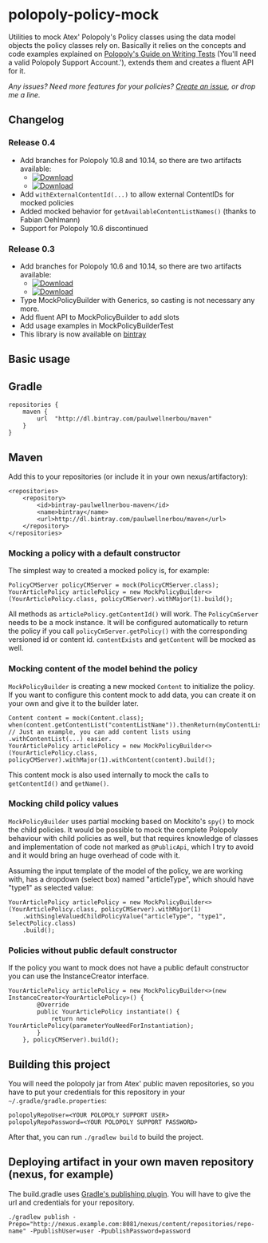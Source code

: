 polopoly-policy-mock
====================

Utilities to mock Atex' Polopoly's Policy classes using the data model objects the policy classes rely on.
Basically it relies on the concepts and code examples explained on
[Polopoly's Guide on Writing Tests](http://support.polopoly.com/doc/jar/10.6.1/dev-guide/testing.html) (You'll need
a valid Polopoly Support Account.'), extends them and creates a fluent API for it.

*Any issues? Need more features for your policies? [Create an issue](https://github.com/paulwellnerbou/polopoly-policy-mock/issues), or drop me a line.*

## Changelog

### Release 0.4

* Add branches for Polopoly 10.8 and 10.14, so there are two artifacts available:
  * [ ![Download](https://api.bintray.com/packages/paulwellnerbou/maven/polopoly-policy-mock/images/download.svg?version=polopoly10.14-0.4) ](https://bintray.com/paulwellnerbou/maven/polopoly-policy-mock/polopoly10.14-0.4)
  * [ ![Download](https://api.bintray.com/packages/paulwellnerbou/maven/polopoly-policy-mock/images/download.svg?version=polopoly10.8-0.4) ](https://bintray.com/paulwellnerbou/maven/polopoly-policy-mock/polopoly10.8-0.4)
* Add `withExternalContentId(...)` to allow external ContentIDs for mocked policies
* Added mocked behavior for `getAvailableContentListNames()` (thanks to Fabian Oehlmann)
* Support for Polopoly 10.6 discontinued

### Release 0.3

* Add branches for Polopoly 10.6 and 10.14, so there are two artifacts available:
  * [ ![Download](https://api.bintray.com/packages/paulwellnerbou/maven/polopoly-policy-mock/images/download.svg?version=polopoly10.14-0.3) ](https://bintray.com/paulwellnerbou/maven/polopoly-policy-mock/polopoly10.6-0.3)
  * [ ![Download](https://api.bintray.com/packages/paulwellnerbou/maven/polopoly-policy-mock/images/download.svg?version=polopoly10.6-0.3) ](https://bintray.com/paulwellnerbou/maven/polopoly-policy-mock/polopoly10.6-0.3)
* Type MockPolicyBuilder with Generics, so casting is not necessary any more.
* Add fluent API to MockPolicyBuilder to add slots
* Add usage examples in MockPolicyBuilderTest
* This library is now available on [bintray](https://bintray.com/paulwellnerbou/maven/polopoly-policy-mock)

## Basic usage

## Gradle

	repositories {
		maven {
			url  "http://dl.bintray.com/paulwellnerbou/maven"
		}
	}

## Maven

Add this to your repositories (or include it in your own nexus/artifactory):

	<repositories>
		<repository>
			<id>bintray-paulwellnerbou-maven</id>
			<name>bintray</name>
			<url>http://dl.bintray.com/paulwellnerbou/maven</url>
		</repository>
	</repositories>

### Mocking a policy with a default constructor

The simplest way to created a mocked policy is, for example:

    PolicyCMServer policyCMServer = mock(PolicyCMServer.class);
    YourArticlePolicy articlePolicy = new MockPolicyBuilder<>(YourArticlePolicy.class, policyCMServer).withMajor(1).build();

All methods as <code>articlePolicy.getContentId()</code> will work. The <code>PolicyCmServer</code> needs to be a mock instance. It will be configured
automatically to return the policy if you call <code>policyCmServer.getPolicy()</code> with the corresponding versioned id or content id. <code>contentExists</code>
and <code>getContent</code> will be mocked as well.

### Mocking content of the model behind the policy

<code>MockPolicyBuilder</code> is creating a new mocked <code>Content</code> to initialize the policy. If you want to configure this content mock to add data, you can create it
on your own and give it to the builder later.

    Content content = mock(Content.class);
    when(content.getContentList("contentListName")).thenReturn(myContentList); // Just an example, you can add content lists using .withContentList(...) easier.
    YourArticlePolicy articlePolicy = new MockPolicyBuilder<>(YourArticlePolicy.class, policyCMServer).withMajor(1).withContent(content).build();

This content mock is also used internally to mock the calls to <code>getContentId()</code> and <code>getName()</code>.

### Mocking child policy values

<code>MockPolicyBuilder</code> uses partial mocking based on Mockito's <code>spy()</code> to mock the child policies. It would be possible to mock the complete
Polopoly behaviour with child policies as well, but that requires knowledge of classes and implementation of code not marked as <code>@PublicApi</code>, which I try
to avoid and it would bring an huge overhead of code with it.

Assuming the input template of the model of the policy, we are working with, has a dropdown (select box) named "articleType", which should have "type1" as selected value:

    YourArticlePolicy articlePolicy = new MockPolicyBuilder<>(YourArticlePolicy.class, policyCMServer).withMajor(1)
        .withSingleValuedChildPolicyValue("articleType", "type1", SelectPolicy.class)
        .build();

### Policies without public default constructor

If the policy you want to mock does not have a public default constructor you can use the InstanceCreator interface.

    YourArticlePolicy articlePolicy = new MockPolicyBuilder<>(new InstanceCreator<YourArticlePolicy>() {
            @Override
            public YourArticlePolicy instantiate() {
                return new YourArticlePolicy(parameterYouNeedForInstantiation);
            }
        }, policyCMServer).build();

## Building this project

You will need the polopoly jar from Atex' public maven repositories, so you have to put your credentials for this repository in your <code>~/.gradle/gradle.properties</code>:

    polopolyRepoUser=<YOUR POLOPOLY SUPPORT USER>
    polopolyRepoPassword=<YOUR POLOPOLY SUPPORT PASSWORD>

After that, you can run <code>./gradlew build</code> to build the project.

## Deploying artifact in your own maven repository (nexus, for example)

The build.gradle uses [Gradle's publishing plugin](http://www.gradle.org/docs/current/userguide/publishing_maven.html). You will have to give the url
and credentials for your repository.

    ./gradlew publish -Prepo="http://nexus.example.com:8081/nexus/content/repositories/repo-name" -PpublishUser=user -PpublishPassword=password
